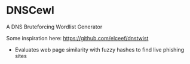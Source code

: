 # DNSCewl
A DNS Bruteforcing Wordlist Generator


Some inspiration here: https://github.com/elceef/dnstwist

- Evaluates web page similarity with fuzzy hashes to find live phishing sites
